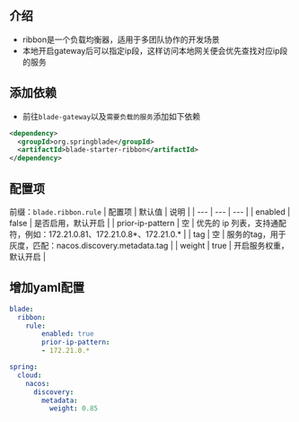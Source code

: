 ## 介绍

* ribbon是一个负载均衡器，适用于多团队协作的开发场景
* 本地开启gateway后可以指定ip段，这样访问本地网关便会优先查找对应ip段的服务

## 添加依赖
* 前往`blade-gateway`以及`需要负载的服务`添加如下依赖
~~~xml
<dependency>
  <groupId>org.springblade</groupId>
  <artifactId>blade-starter-ribbon</artifactId>
</dependency>
~~~

## 配置项
前缀：`blade.ribbon.rule`
| 配置项 | 默认值 | 说明 |
| --- | --- | --- |
| enabled | false | 是否启用，默认开启 |
| prior-ip-pattern | 空 | 优先的 ip 列表，支持通配符，例如：172.21.0.81、172.21.0.8*、172.21.0.* |
| tag | 空 | 服务的tag，用于灰度，匹配：nacos.discovery.metadata.tag |
| weight | true | 开启服务权重，默认开启 |



## 增加yaml配置

~~~yaml
blade:
  ribbon:
    rule:
        enabled: true
        prior-ip-pattern:
        - 172.21.0.*
~~~

~~~yaml
spring:
  cloud:
    nacos:
      discovery:
        metadata:
          weight: 0.85
~~~

